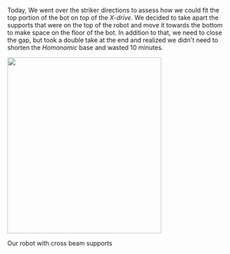 ﻿Today, We went over the striker directions to assess how we could fit the top portion of the bot on top of the _X-drive_. We decided to take apart the supports that were on the top of the robot and move it towards the bottom to make space on the floor of the bot. In addition to that, we need to close the gap, but took a double take at the end and realized we didn't need to shorten the _Homonomic_ base and wasted 10 minutes. 

<img src="media/911.jpeg" width="350" height="400">

Our robot with cross beam supports
